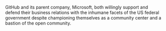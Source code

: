 GitHub and its parent company, Microsoft, both willingly support and defend their business relations with the inhumane facets of the US federal government despite championing themselves as a community center and a bastion of the open community.

